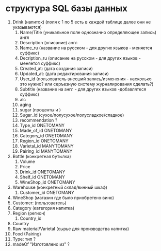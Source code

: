 # структура SQL базы данных
1. Drink (напиток) (поля с 1 по 5 есть в каждой таблице далее они не указываются)
   1. Name/Title (уникальное поле однозначно определяющее запись) англ
   2. Description (описание) англ
   3. Name_ru (название на русском - для других языков - меняется суффикс)
   4. Decription_ru (описание на русском - для других языков - меняется суффикс)
   5. Created_at: (дата создания записи)
   6. Updated_at: (дата редактирования записи)
   7. User_id (пользователь внесший запись/изменения -  насколько это нужно? или серъезную систему журналирования сделать?)
   8. Subtitle (название на англ - для других языков -добавлятеся суффикс)
   9. alc
   10. aging
   11. sugar (проценты и )
   12. Sugar_id (сухое/полусухое/полусладкое/сладкое)
   13. recommendation ?
   14. Type_id ONETOMANY
   15. Made_of_id ONETOMANY
   16. Category_id ONETOMANY
   17. Region_id ONETOMANY
   18. Varietal_id MANYTOMANY
   19. Pairing_id MANYTOMANY
2. Bottle (конкретная бутылка)
   1. Volume 
   2. Price
   3. Drink_id ONETOMANY
   4. Shelf_id ONETOMANY
   5. WineShop_id ONETOMANY
3. Warehouse (конкретный склад/винный шкаф)
   1. Customer_id ONETOMANY
4. WineShop (магазин где было приобретено вино)
5. Customer: (пользователь)
6. Category (категория напитка)
7. Region (регион)
   1. Country_id
8. Country
9. Raw material/Varietal (сырье для производства напитка)
10. Food (Pairing)
11. Type: тип ?
12. madeOf "Изготовлено из" ?
